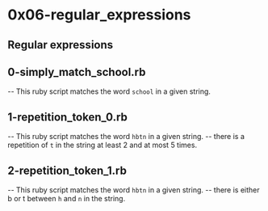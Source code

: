 # 0x06-regular_expressions

## Regular expressions

## 0-simply_match_school.rb

-- This ruby script matches the word `school` in a given string.

## 1-repetition_token_0.rb

-- This ruby script matches the word `hbtn` in a given string.
-- there is a repetition of `t` in the string at least 2 and at most 5 times.

## 2-repetition_token_1.rb

-- This ruby script matches the word `hbtn` in a given string.
-- there is either b or t between `h` and `n` in the string.
